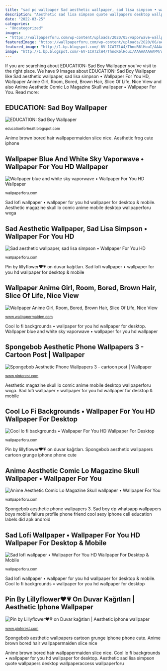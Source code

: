 ```yaml
---
title: "sad pc wallpaper Sad aesthetic wallpaper, sad lisa simpson • wallpaper for you hd"
description: "Aesthetic sad lisa simpson quote wallpapers desktop wallpaperaccess wallpaperforu"
date: "2022-03-25"
categories:
- "Uncategorized"
images:
- "https://wallpaperforu.com/wp-content/uploads/2020/05/vaporwave-wallpaper-200524141909111920x1200.jpg"
featuredImage: "https://wallpaperforu.com/wp-content/uploads/2020/06/aesthetic-wallpaper-200606152405341080x1920.jpg"
featured_image: "http://1.bp.blogspot.com/-6V-1CATZlW4/ThnoR6lHouI/AAAAAAAAAPM/wc7v4lRAf54/s640/16.jpg"
image: "http://1.bp.blogspot.com/-6V-1CATZlW4/ThnoR6lHouI/AAAAAAAAAPM/wc7v4lRAf54/s640/16.jpg"
---
```


If you are searching about EDUCATION: Sad Boy Wallpaper you've visit to the right place. We have 9 Images about EDUCATION: Sad Boy Wallpaper like Sad aesthetic wallpaper, sad lisa simpson • Wallpaper For You HD, Wallpaper Anime Girl, Room, Bored, Brown Hair, Slice Of Life, Nice View and also Anime Aesthetic Comic Lo Magazine Skull wallpaper • Wallpaper For You. Read more:

## EDUCATION: Sad Boy Wallpaper

![EDUCATION: Sad Boy Wallpaper](http://1.bp.blogspot.com/-6V-1CATZlW4/ThnoR6lHouI/AAAAAAAAAPM/wc7v4lRAf54/s640/16.jpg "Sad lofi wallpaper • wallpaper for you hd wallpaper for desktop &amp; mobile")

<small>educationforhealt.blogspot.com</small>

Anime brown bored hair wallpapermaiden slice nice. Aesthetic frog cute iphone

## Wallpaper Blue And White Sky Vaporwave • Wallpaper For You HD Wallpaper

![Wallpaper blue and white sky vaporwave • Wallpaper For You HD Wallpaper](https://wallpaperforu.com/wp-content/uploads/2020/05/vaporwave-wallpaper-200524141909111920x1200.jpg "Aesthetic frog cute iphone")

<small>wallpaperforu.com</small>

Sad lofi wallpaper • wallpaper for you hd wallpaper for desktop &amp; mobile. Aesthetic magazine skull lo comic anime mobile desktop wallpaperforu wxga

## Sad Aesthetic Wallpaper, Sad Lisa Simpson • Wallpaper For You HD

![Sad aesthetic wallpaper, sad lisa simpson • Wallpaper For You HD](https://wallpaperforu.com/wp-content/uploads/2020/09/sad-aesthetic-wallpaper-20090815164242048x1152.jpg "Aesthetic magazine skull lo comic anime mobile desktop wallpaperforu wxga")

<small>wallpaperforu.com</small>

Pin by lillyflower♥️💗 on duvar kağıtları. Sad lofi wallpaper • wallpaper for you hd wallpaper for desktop &amp; mobile

## Wallpaper Anime Girl, Room, Bored, Brown Hair, Slice Of Life, Nice View

![Wallpaper Anime Girl, Room, Bored, Brown Hair, Slice Of Life, Nice View](http://www.wallpapermaiden.com/image/2018/11/30/anime-girl-room-bored-brown-hair-slice-of-life-nice-view-27492-resized.jpeg "Spongebob aesthetic wallpapers cartoon grunge iphone phone cute")

<small>www.wallpapermaiden.com</small>

Cool lo fi backgrounds • wallpaper for you hd wallpaper for desktop. Wallpaper blue and white sky vaporwave • wallpaper for you hd wallpaper

## Spongebob Aesthetic Phone Wallpapers 3 - Cartoon Post | Wallpaper

![Spongebob Aesthetic Phone Wallpapers 3 - cartoon post | Wallpaper](https://i.pinimg.com/736x/53/93/44/539344537255995e4f21385597a71393.jpg "Aesthetic magazine skull lo comic anime mobile desktop wallpaperforu wxga")

<small>www.pinterest.com</small>

Aesthetic magazine skull lo comic anime mobile desktop wallpaperforu wxga. Sad lofi wallpaper • wallpaper for you hd wallpaper for desktop &amp; mobile

## Cool Lo Fi Backgrounds • Wallpaper For You HD Wallpaper For Desktop

![Cool lo fi backgrounds • Wallpaper For You HD Wallpaper For Desktop](https://wallpaperforu.com/wp-content/uploads/2020/10/lofi-anime-wallpaper-201017154938411600x1200.jpg "Aesthetic sad lisa simpson quote wallpapers desktop wallpaperaccess wallpaperforu")

<small>wallpaperforu.com</small>

Pin by lillyflower♥️💗 on duvar kağıtları. Spongebob aesthetic wallpapers cartoon grunge iphone phone cute

## Anime Aesthetic Comic Lo Magazine Skull Wallpaper • Wallpaper For You

![Anime Aesthetic Comic Lo Magazine Skull wallpaper • Wallpaper For You](https://wallpaperforu.com/wp-content/uploads/2020/06/aesthetic-wallpaper-200606152405341080x1920.jpg "Lofi wallpaperforu widescreen")

<small>wallpaperforu.com</small>

Spongebob aesthetic phone wallpapers 3. Sad boy dp whatsapp wallpapers boys mobile failure profile phone friend cool sexy iphone cell education labels did apk android

## Sad Lofi Wallpaper • Wallpaper For You HD Wallpaper For Desktop &amp; Mobile

![Sad lofi wallpaper • Wallpaper For You HD Wallpaper For Desktop &amp; Mobile](https://wallpaperforu.com/wp-content/uploads/2020/10/lofi-anime-wallpaper-201017154901232048x1152.jpg "Wallpaper anime girl, room, bored, brown hair, slice of life, nice view")

<small>wallpaperforu.com</small>

Sad lofi wallpaper • wallpaper for you hd wallpaper for desktop &amp; mobile. Cool lo fi backgrounds • wallpaper for you hd wallpaper for desktop

## Pin By Lillyflower♥️💗 On Duvar Kağıtları | Aesthetic Iphone Wallpaper

![Pin by Lillyflower♥️💗 on Duvar kağıtları | Aesthetic iphone wallpaper](https://i.pinimg.com/736x/bd/d4/25/bdd4257b2c7d63980497da098eb8a23a.jpg "Wallpaper blue and white sky vaporwave • wallpaper for you hd wallpaper")

<small>www.pinterest.com</small>

Spongebob aesthetic wallpapers cartoon grunge iphone phone cute. Anime brown bored hair wallpapermaiden slice nice

Anime brown bored hair wallpapermaiden slice nice. Cool lo fi backgrounds • wallpaper for you hd wallpaper for desktop. Aesthetic sad lisa simpson quote wallpapers desktop wallpaperaccess wallpaperforu
